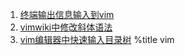 1. [终端输出信息输入到vim](posts/3.html)
1. [vimwiki中修改斜体语法](posts/2.html)
1. [vim编辑器中快速输入目录树](posts/index.html)
%title vim
